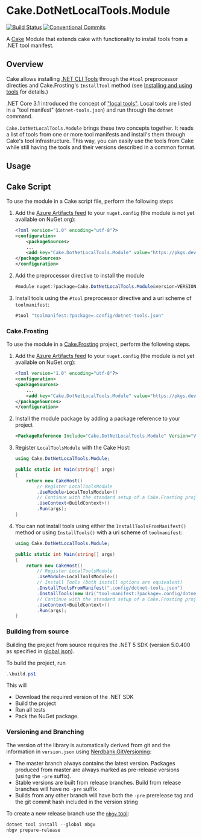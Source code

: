 # Cake.DotNetLocalTools.Module

[![Build Status](https://dev.azure.com/ap0llo/OSS/_apis/build/status/Cake.DotNetLocalTools.Module?branchName=master)](https://dev.azure.com/ap0llo/OSS/_build/latest?definitionId=21&branchName=master)
[![Conventional Commits](https://img.shields.io/badge/Conventional%20Commits-1.0.0-yellow.svg)](https://conventionalcommits.org)

A [Cake](https://cakebuild.net/) Module that extends cake with functionality to install tools from a .NET tool manifest.

## Overview

Cake allows installing [.NET CLI Tools](https://docs.microsoft.com/en-us/dotnet/core/tools/global-tools) through the `#tool` preprocessor directies and Cake.Frosting's `InstallTool` method (see [Installing and using tools](https://cakebuild.net/docs/writing-builds/tools/installing-tools) for details.)

.NET Core 3.1 introduced the concept of ["local tools"](https://docs.microsoft.com/en-us/dotnet/core/tools/local-tools-how-to-use). 
Local tools are listed in a "tool manifest" (`dotnet-tools.json`) and run through the `dotnet` command.

`Cake.DotNetLocalTools.Module` brings these two concepts together. 
It reads a list of tools from one or more tool manifests and install's them through Cake's tool infrastructure.
This way, you can easily use the tools from Cake while still having the tools and their versions described in a common format.

## Usage

## Cake Script

To use the module in a Cake script file, perform the following steps

1. Add the [Azure Artifacts feed](https://dev.azure.com/ap0llo/OSS/_packaging?_a=feed&feed=Cake.DotNetLocalTools.Module) to your `nuget.config` (the module is not yet available on NuGet.org):

    ```xml
    <?xml version="1.0" encoding="utf-8"?>
    <configuration>
        <packageSources>
        ...
        <add key="Cake.DotNetLocalTools.Module" value="https://pkgs.dev.azure.com/ap0llo/OSS/_packaging/Cake.DotNetLocalTools.Module/nuget/v3/index.json" />
    </packageSources>
    </configuration>
    ```

1. Add the preprocessor directive to install the module

    ```cs
    #module nuget:?package=Cake.DotNetLocalTools.Module&version=VERSION
    ```

1. Install tools using the `#tool` preprocessor directive and a uri scheme of `toolmanifest`:

    ```cs
    #tool "toolmanifest:?package=.config/dotnet-tools.json"
    ```

### Cake.Frosting

To use the module in a [Cake.Frosting](https://cakebuild.net/docs/running-builds/runners/cake-frosting) project, perform the following steps.

1. Add the [Azure Artifacts feed](https://dev.azure.com/ap0llo/OSS/_packaging?_a=feed&feed=Cake.DotNetLocalTools.Module) to your `nuget.config` (the module is not yet available on NuGet.org):
    ```xml
    <?xml version="1.0" encoding="utf-8"?>
    <configuration>
    <packageSources>
        ...
        <add key="Cake.DotNetLocalTools.Module" value="https://pkgs.dev.azure.com/ap0llo/OSS/_packaging/Cake.DotNetLocalTools.Module/nuget/v3/index.json" />
    </packageSources>
    </configuration>
    ```

1. Install the module package by adding a package reference to your project

    ```xml
    <PackageReference Include="Cake.DotNetLocalTools.Module" Version="VERSION" /> 
    ```

1. Register `LocalToolsModule` with the Cake Host:

    ```cs
    using Cake.DotNetLocalTools.Module;

    public static int Main(string[] args)
    {
        return new CakeHost()
            // Register LocalToolsModule
            .UseModule<LocalToolsModule>()        
            // Continue with the standard setup of a Cake.Frosting project
            .UseContext<BuildContext>()
            .Run(args);
    }
    ```

1. You can not install tools using either the `InstallToolsFromManifest()` method or using `InstallTools()` with a uri scheme of `toolmanifest`:

    ```cs
    using Cake.DotNetLocalTools.Module;

    public static int Main(string[] args)
    {
        return new CakeHost()
            // Register LocalToolsModule
            .UseModule<LocalToolsModule>() 
            // Install Tools (both install options are equivalent)
            .InstallToolsFromManifest(".config/dotnet-tools.json")       
            .InstallTools(new Uri("tool-manifest:?package=.config/dotnet-tools.json"))       
            // Continue with the standard setup of a Cake.Frosting project
            .UseContext<BuildContext>()
            .Run(args);
    }
    ```

### Building from source

Building the project from source requires the .NET 5 SDK (version 5.0.400 as specified in [global.json](./global.json)).

To build the project, run 

```ps1
.\build.ps1
```

This will 

- Download the required version of the .NET SDK
- Build the project
- Run all tests 
- Pack the NuGet package.


### Versioning and Branching

The version of the library is automatically derived from git and the information
in `version.json` using [Nerdbank.GitVersioning](https://github.com/AArnott/Nerdbank.GitVersioning):

- The master branch  always contains the latest version. Packages produced from
  master are always marked as pre-release versions (using the `-pre` suffix).
- Stable versions are built from release branches. Build from release branches
  will have no `-pre` suffix
- Builds from any other branch will have both the `-pre` prerelease tag and the git
  commit hash included in the version string

To create a new release branch use the [`nbgv` tool](https://www.nuget.org/packages/nbgv/):

```ps1
dotnet tool install --global nbgv
nbgv prepare-release
```
